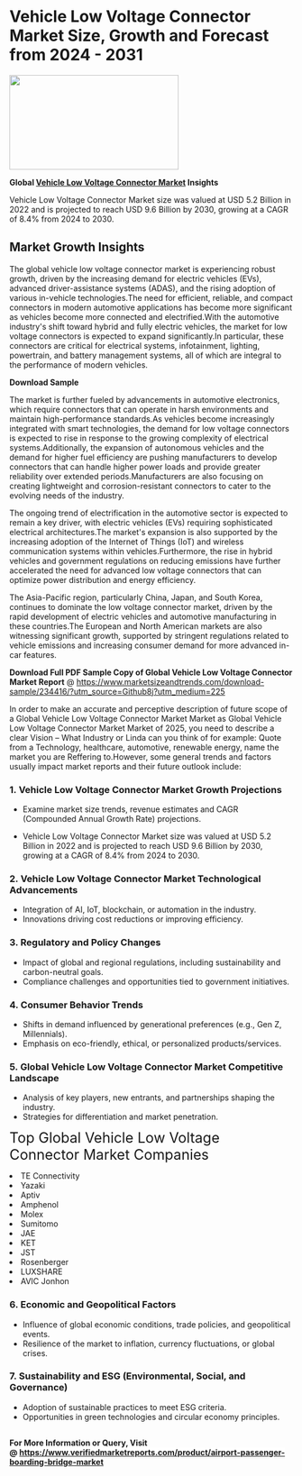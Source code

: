 <H1>Vehicle Low Voltage Connector Market Size, Growth and Forecast from 2024 - 2031</H1><img class="aligncenter size-medium wp-image-584254" src="https://thirdeyenews.in/wp-content/uploads/2024/09/Global-Market-Research-300x168.jpeg" alt="" width="300" height="168" /><p><strong>Global&nbsp;<a href="https://www.marketsizeandtrends.com/download-sample/234416/?utm_source=Github8j?utm_medium=225">Vehicle Low Voltage Connector Market</a> Insights</strong></p><p>Vehicle Low Voltage Connector Market size was valued at USD 5.2 Billion in 2022 and is projected to reach USD 9.6 Billion by 2030, growing at a CAGR of 8.4% from 2024 to 2030.</p><p><h2>Market Growth Insights</h2> <p>The global vehicle low voltage connector market is experiencing robust growth, driven by the increasing demand for electric vehicles (EVs), advanced driver-assistance systems (ADAS), and the rising adoption of various in-vehicle technologies.The need for efficient, reliable, and compact connectors in modern automotive applications has become more significant as vehicles become more connected and electrified.With the automotive industry's shift toward hybrid and fully electric vehicles, the market for low voltage connectors is expected to expand significantly.In particular, these connectors are critical for electrical systems, infotainment, lighting, powertrain, and battery management systems, all of which are integral to the performance of modern vehicles.</p> <p><strong>Download Sample</strong></p> <p>The market is further fueled by advancements in automotive electronics, which require connectors that can operate in harsh environments and maintain high-performance standards.As vehicles become increasingly integrated with smart technologies, the demand for low voltage connectors is expected to rise in response to the growing complexity of electrical systems.Additionally, the expansion of autonomous vehicles and the demand for higher fuel efficiency are pushing manufacturers to develop connectors that can handle higher power loads and provide greater reliability over extended periods.Manufacturers are also focusing on creating lightweight and corrosion-resistant connectors to cater to the evolving needs of the industry.</p> <p>The ongoing trend of electrification in the automotive sector is expected to remain a key driver, with electric vehicles (EVs) requiring sophisticated electrical architectures.The market's expansion is also supported by the increasing adoption of the Internet of Things (IoT) and wireless communication systems within vehicles.Furthermore, the rise in hybrid vehicles and government regulations on reducing emissions have further accelerated the need for advanced low voltage connectors that can optimize power distribution and energy efficiency.</p> <p>The Asia-Pacific region, particularly China, Japan, and South Korea, continues to dominate the low voltage connector market, driven by the rapid development of electric vehicles and automotive manufacturing in these countries.The European and North American markets are also witnessing significant growth, supported by stringent regulations related to vehicle emissions and increasing consumer demand for more advanced in-car features.</p> <p><span class=""><strong>Download Full PDF Sample Copy of Global Vehicle Low Voltage Connector Market Report</strong> @ <a href="https://www.marketsizeandtrends.com/download-sample/234416/?utm_source=Github8j?utm_medium=225" target="_blank">https://www.marketsizeandtrends.com/download-sample/234416/?utm_source=Github8j?utm_medium=225</a></span></p><p>In order to make an accurate and perceptive description of future scope of a Global&nbsp;Vehicle Low Voltage Connector Market Market as Global&nbsp;Vehicle Low Voltage Connector Market Market of 2025, you need to describe a clear Vision &ndash; What Industry or Linda can you think of for example: Quote from a Technology, healthcare, automotive, renewable energy, name the market you are Reffering to.However, some general trends and factors usually impact market reports and their future outlook include:</p><h3>1.&nbsp;<strong>Vehicle Low Voltage Connector Market Growth Projections</strong></h3><ul><li>Examine market size trends, revenue estimates and CAGR (Compounded Annual Growth Rate) projections.</li><li><p>Vehicle Low Voltage Connector Market size was valued at USD 5.2 Billion in 2022 and is projected to reach USD 9.6 Billion by 2030, growing at a CAGR of 8.4% from 2024 to 2030.</p></li></ul><h3>2.&nbsp;<strong>Vehicle Low Voltage Connector Market Technological Advancements</strong></h3><ul><li>Integration of AI, IoT, blockchain, or automation in the industry.</li><li>Innovations driving cost reductions or improving efficiency.</li></ul><h3>3.&nbsp;<strong>Regulatory and Policy Changes</strong></h3><ul><li>Impact of global and regional regulations, including sustainability and carbon-neutral goals.</li><li>Compliance challenges and opportunities tied to government initiatives.</li></ul><h3>4.&nbsp;<strong>Consumer Behavior Trends</strong></h3><ul><li>Shifts in demand influenced by generational preferences (e.g., Gen Z, Millennials).</li><li>Emphasis on eco-friendly, ethical, or personalized products/services.</li></ul><h3>5.&nbsp;<strong>Global Vehicle Low Voltage Connector Market Competitive Landscape</strong></h3><ul><li>Analysis of key players, new entrants, and partnerships shaping the industry.</li><li>Strategies for differentiation and market penetration.</li></ul><p data-pm-slice="1 1 []"><span style="color: inherit; font-family: inherit; font-size: 25px;">Top Global Vehicle Low Voltage Connector Market Companies</span></p><div class="" data-test-id=""><p><li>TE Connectivity</li><li> Yazaki</li><li> Aptiv</li><li> Amphenol</li><li> Molex</li><li> Sumitomo</li><li> JAE</li><li> KET</li><li> JST</li><li> Rosenberger</li><li> LUXSHARE</li><li> AVIC Jonhon</li></p></div><h3>6.&nbsp;<strong>Economic and Geopolitical Factors</strong></h3><ul><li>Influence of global economic conditions, trade policies, and geopolitical events.</li><li>Resilience of the market to inflation, currency fluctuations, or global crises.</li></ul><h3>7.&nbsp;<strong>Sustainability and ESG (Environmental, Social, and Governance)</strong></h3><ul><li>Adoption of sustainable practices to meet ESG criteria.</li><li>Opportunities in green technologies and circular economy principles.</li></ul><h2><strong style="font-size: 14px;">For More Information or Query, Visit @&nbsp;</strong><a style="background-color: #ffffff; font-size: 14px;" href="https://www.marketsizeandtrends.com/report/vehicle-low-voltage-connector-market/" target="_blank">https://www.verifiedmarketreports.com/product/airport-passenger-boarding-bridge-market</a></h2>